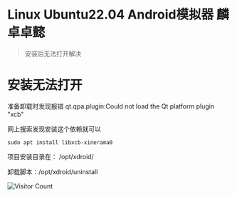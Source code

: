 # Linux Ubuntu22.04 Android模拟器 麟卓卓懿
> 安装后无法打开解决

# 安装无法打开

准备卸载时发现报错 qt.qpa.plugin:Could not load the Qt platform plugin "xcb"

网上搜索发现安装这个依赖就可以

```
sudo apt install libxcb-xinerama0
```

项目安装目录在： /opt/xdroid/

卸载脚本：/opt/xdroid/uninstall

![Visitor Count](https://profile-counter.glitch.me/brotherbigbao/count.svg)